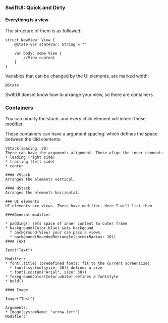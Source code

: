 ### SwiftUI: Quick and Dirty


#### Everything is a view

The structure of them is as followed:
```
struct NewView: View {
    @State var stateVar: String = ""

    var body: some View {
        //View content
    }
}
```

Variables that can be changed by the UI elements, are marked width: 
```
@State
```
SwiftUI doesnt know how to arrange your view, so there are containers.

### Containers
You can modify the stack: and every child element will inherit these 
modifier.

These containers can have a argument spacing: which defines the space between the cild elements.
```
VStack(spacing: 20)
There can have the argument: alignment. These align the inner connent:
* leading (right side)
* trailing (left side)
* center

#### VStack
Arranges the elements vertical.

#### HStack
Arranges the elements horizontal.

### UI elements
UI elements are views. There have modifier. Here I will list them

####General modifier

* padding() sets space of inner content to outer frame
* background(Color.blue) sets backgound
  * background(View) your can pass a views
  * backgound(RoundedRectangle(cornerRadius: 10))
#### Text

Text("Text")

Modifier:
* font(.title) (predefined fonts: fit to the current screensize)
  * font(.system(syize: 30)) defines a size
  * font(.costum("Arial", size: 30))
* foregroundColor(Color.white) defines a fontstyle
* bold() 

#### Image

Image("Test")

Arguments:
* Image(systemName: "arrow.left")
Modifier:

